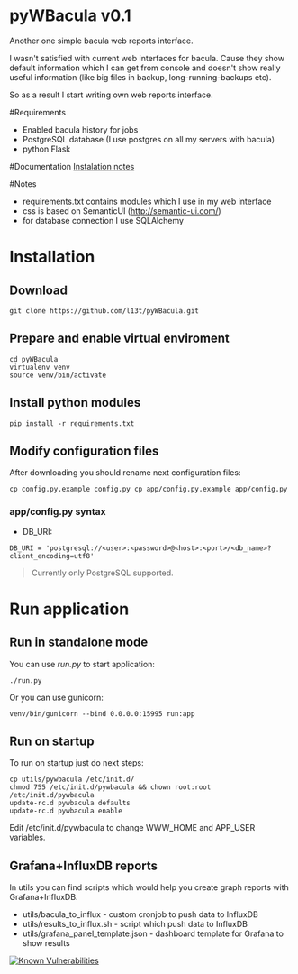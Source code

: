 # pyWBacula v0.1
Another one simple bacula web reports interface.

I wasn't satisfied with current web interfaces for bacula. Cause they show default information which I can get from console and doesn't show really useful information (like big files in backup, long-running-backups etc).

So as a result I start writing own web reports interface.

#Requirements
* Enabled bacula history for jobs
* PostgreSQL database (I use postgres on all my servers with bacula)
* python Flask

#Documentation
[Instalation notes](https://github.com/l13t/pyWBacula/wiki/Installation)

#Notes
* requirements.txt contains modules which I use in my web interface
* css is based on SemanticUI (http://semantic-ui.com/)
* for database connection I use SQLAlchemy

# Installation

## Download

`git clone https://github.com/l13t/pyWBacula.git`

## Prepare and enable virtual enviroment

```
cd pyWBacula
virtualenv venv
source venv/bin/activate
```

## Install python modules

`pip install -r requirements.txt`

## Modify configuration files

After downloading you should rename next configuration files:

`cp config.py.example config.py
cp app/config.py.example app/config.py`

### app/config.py syntax

* DB_URI:

`DB_URI = 'postgresql://<user>:<password>@<host>:<port>/<db_name>?client_encoding=utf8'`

> Currently only PostgreSQL supported.

# Run application

## Run in standalone mode

You can use _run.py_ to start application:

`./run.py`

Or you can use gunicorn:

`venv/bin/gunicorn --bind 0.0.0.0:15995 run:app`

## Run on startup

To run on startup just do next steps:

```
cp utils/pywbacula /etc/init.d/
chmod 755 /etc/init.d/pywbacula && chown root:root /etc/init.d/pywbacula
update-rc.d pywbacula defaults
update-rc.d pywbacula enable
```

Edit /etc/init.d/pywbacula to change WWW\_HOME and APP\_USER variables.

## Grafana+InfluxDB reports

In utils you can find scripts which would help you create graph reports with Grafana+InfluxDB.

* utils/bacula\_to\_influx - custom cronjob to push data to InfluxDB
* utils/results\_to\_influx.sh - script which push data to InfluxDB
* utils/grafana\_panel\_template.json - dashboard template for Grafana to show results

                
[![Known Vulnerabilities](https://snyk.io/test/github/l13t/pyWBacula:requirements.txt/badge.svg?targetFile=requirements.txt)](https://snyk.io/test/github/l13t/pyWBacula:requirements.txt?targetFile=requirements.txt)

              

